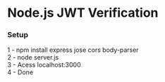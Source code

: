 # Node.js JWT Verification

### Setup
1 - npm install express jose cors body-parser <br>
2 - node server.js <br>
3 - Acess localhost:3000 <br>
4 - Done
